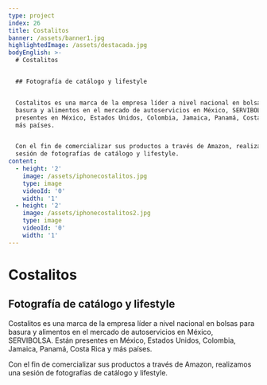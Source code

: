 ```yaml
---
type: project
index: 26
title: Costalitos
banner: /assets/banner1.jpg
highlightedImage: /assets/destacada.jpg
bodyEnglish: >-
  # Costalitos


  ## Fotografía de catálogo y lifestyle


  Costalitos es una marca de la empresa líder a nivel nacional en bolsas para
  basura y alimentos en el mercado de autoservicios en México, SERVIBOLSA. Están
  presentes en México, Estados Unidos, Colombia, Jamaica, Panamá, Costa Rica y
  más países.


  Con el fin de comercializar sus productos a través de Amazon, realizamos una
  sesión de fotografías de catálogo y lifestyle.
content:
  - height: '2'
    image: /assets/iphonecostalitos.jpg
    type: image
    videoId: '0'
    width: '1'
  - height: '2'
    image: /assets/iphonecostalitos2.jpg
    type: image
    videoId: '0'
    width: '1'
---
```

# Costalitos

## Fotografía de catálogo y lifestyle

Costalitos es una marca de la empresa líder a nivel nacional en bolsas para basura y alimentos en el mercado de autoservicios en México, SERVIBOLSA. Están presentes en México, Estados Unidos, Colombia, Jamaica, Panamá, Costa Rica y más países.

Con el fin de comercializar sus productos a través de Amazon, realizamos una sesión de fotografías de catálogo y lifestyle.
